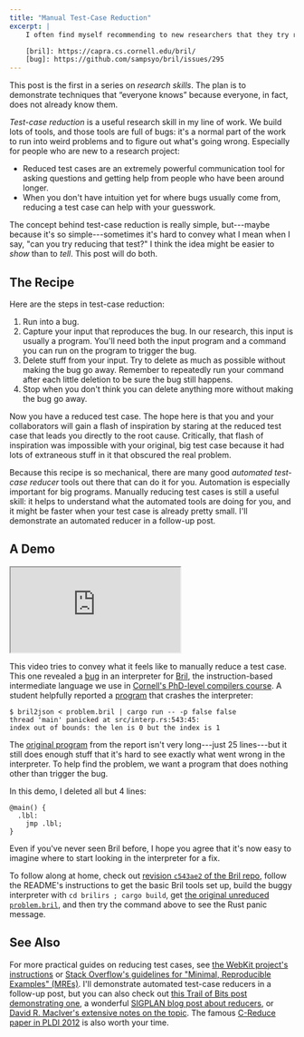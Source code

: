 ```yaml
---
title: "Manual Test-Case Reduction"
excerpt: |
    I often find myself recommending to new researchers that they try reducing a buggy test case to understand a problem better. To better explain what I mean by that, I recorded a little video of myself reducing a test for a [bug][] in a [Bril][] interpreter.

    [bril]: https://capra.cs.cornell.edu/bril/
    [bug]: https://github.com/sampsyo/bril/issues/295
---
```

<aside>
This post is the first in a series on <em>research skills</em>.
The plan is to demonstrate techniques that &ldquo;everyone knows&rdquo; because everyone, in fact, does not already know them.
</aside>

*Test-case reduction* is a useful research skill in my line of work.
We build lots of tools, and those tools are full of bugs: it's a normal part of the work to run into weird problems and to figure out what's going wrong.
Especially for people who are new to a research project:

* Reduced test cases are an extremely powerful communication tool for asking questions and getting help from people who have been around longer.
* When you don't have intuition yet for where bugs usually come from, reducing a test case can help with your guesswork.

The concept behind test-case reduction is really simple, but---maybe because it's so simple---sometimes it's hard to convey what I mean when I say, "can you try reducing that test?"
I think the idea might be easier to *show* than to *tell*.
This post will do both.

## The Recipe

Here are the steps in test-case reduction:

1. Run into a bug.
2. Capture your input that reproduces the bug. In our research, this input is usually a program. You'll need both the input program and a command you can run on the program to trigger the bug.
3. Delete stuff from your input. Try to delete as much as possible without making the bug go away. Remember to repeatedly run your command after each little deletion to be sure the bug still happens.
4. Stop when you don't think you can delete anything more without making the bug go away.

Now you have a reduced test case.
The hope here is that you and your collaborators will gain a flash of inspiration by staring at the reduced test case that leads you directly to the root cause.
Critically, that flash of inspiration was impossible with your original, big test case because it had lots of extraneous stuff in it that obscured the real problem.

Because this recipe is so mechanical, there are many good *automated test-case reducer* tools out there that can do it for you.
Automation is especially important for big programs.
Manually reducing test cases is still a useful skill: it helps to understand what the automated tools are doing for you, and it might be faster when your test case is already pretty small.
I'll demonstrate an automated reducer in a follow-up post.

## A Demo

<div class="embed">
  <iframe src="https://cdnapisec.kaltura.com/p/520801/sp/52080100/embedIframeJs/uiconf_id/31230141/partner_id/520801?iframeembed=true&entry_id=1_65qzqqcd" allowfullscreen></iframe>
</div>

This video tries to convey what it feels like to manually reduce a test case.
This one revealed a [bug][] in an interpreter for [Bril][], the instruction-based intermediate language we use in [Cornell's PhD-level compilers course][cs6120].
A student helpfully reported a [program][] that crashes the interpreter:

    $ bril2json < problem.bril | cargo run -- -p false false
    thread 'main' panicked at src/interp.rs:543:45:
    index out of bounds: the len is 0 but the index is 1

The [original program][program] from the report isn't very long---just 25 lines---but it still does enough stuff that it's hard to see exactly what went wrong in the interpreter.
To help find the problem, we want a program that does nothing other than trigger the bug.

In this demo, I deleted all but 4 lines:

    @main() {
      .lbl:
        jmp .lbl;
    }

Even if you've never seen Bril before, I hope you agree that it's now easy to imagine where to start looking in the interpreter for a fix.

To follow along at home, check out [revision `c543ae2` of the Bril repo][rev],
follow the README's instructions to get the basic Bril tools set up,
build the buggy interpreter with `cd brilirs ; cargo build`,
get [the original unreduced `problem.bril`][program],
and then try the command above to see the Rust panic message.

[bril]: https://capra.cs.cornell.edu/bril/
[bug]: https://github.com/sampsyo/bril/issues/295
[cs6120]: https://www.cs.cornell.edu/courses/cs6120/2023fa/
[rev]: https://github.com/sampsyo/bril/tree/c543ae2f253f32c6e59580ce1e843f6a2d86a9da
[program]: https://gist.github.com/sampsyo/681f9b5d5dfe5b5c0bf1cca51fa55a5a

## See Also

For more practical guides on reducing test cases, see [the WebKit project's instructions][wk]
or [Stack Overflow's guidelines for "Minimal, Reproducible Examples" (MREs)][so].
I'll demonstrate automated test-case reducers in a follow-up post,
but you can also check out [this Trail of Bits post demonstrating one][tob],
a wonderful [SIGPLAN blog post about reducers][sigplan],
or [David R. MacIver's extensive notes on the topic][drmaciver].
The famous [C-Reduce paper in PLDI 2012][creduce] is also worth your time.

[wk]: https://webkit.org/test-case-reduction/
[so]: https://stackoverflow.com/help/minimal-reproducible-example
[tob]: https://blog.trailofbits.com/2019/11/11/test-case-reduction/
[sigplan]: https://blog.sigplan.org/2021/03/30/an-overview-of-test-case-reduction/
[drmaciver]: https://www.drmaciver.com/2019/01/notes-on-test-case-reduction/
[creduce]: https://users.cs.utah.edu/~regehr/papers/pldi12-preprint.pdf
